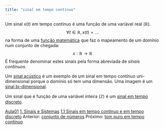 ```yaml
---
title: "sinal em tempo contínuo"
---
```


Um sinal $x(t)$ em tempo contínuo é uma função de uma variável real ($\mathbb{R}$).
$$
\forall t \in \mathbb{R}, x(t) = \ldots
$$
na forma de uma [função matemática](função%20matemática.md) que faz o mapeamento de um domínio num conjunto de chegada:
$$
 x: \mathbb{R} \rightarrow \mathbb{R}
$$
É frequente denominar estes sinais pela forma abreviada de _sinais contínuos_.

Um [sinal acústico](sinal%20acústico.md) é um exemplo de um sinal em tempo contínuo uni-dimensional porque o domínio só tem uma dimensão. Uma imagem é um [sinal bi-dimensional](sinal%20bi-dimensional.md).

Um sinal que é função de uma variável inteira ($\mathbb{Z}$) é um [sinal em tempo discreto](sinal%20em%20tempo%20discreto.md).

[Aula01](../Aula01.md)
[1. Sinais e Sistemas](../../topicos/1.%20Sinais%20e%20Sistemas.md)
[1.1 Sinais em tempo contínuo e em tempo discreto](../../topicos/1.1%20Sinais%20em%20tempo%20contínuo%20e%20em%20tempo%20discreto.md)
Anterior: [conjunto de números](conjunto%20de%20números.md)
Próximo: [tom puro em tempo contínuo](tom%20puro%20em%20tempo%20contínuo.md)
